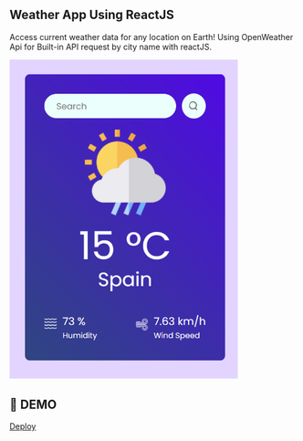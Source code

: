 ## Weather App Using ReactJS

Access current weather data for any location on Earth!
Using OpenWeather Api for Built-in API request by city name with reactJS.

[<img src="./weatherApp.png" width="400"/>](./weatherApp.png)

## 🚀 DEMO

[Deploy](https://6704f92f446fab1779e33517--tiempo-react-app.netlify.app/)

